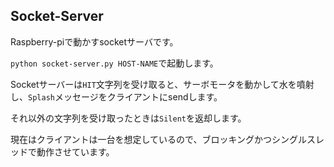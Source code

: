 ## Socket-Server
Raspberry-piで動かすsocketサーバです。

`python socket-server.py HOST-NAME`で起動します。

Socketサーバーは`HIT`文字列を受け取ると、サーボモータを動かして水を噴射し、`Splash`メッセージをクライアントにsendします。

それ以外の文字列を受け取ったときは`Silent`を返却します。

現在はクライアントは一台を想定しているので、ブロッキングかつシングルスレッドで動作させています。
